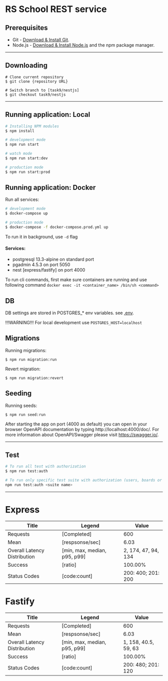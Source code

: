 # RS School REST service

## Prerequisites

- Git - [Download & Install Git](https://git-scm.com/downloads).
- Node.js - [Download & Install Node.js](https://nodejs.org/en/download/) and the npm package manager.

---

## Downloading

```
# Clone current repository
$ git clone {repository URL}

# Switch branch to [task9/nestjs]
$ git checkout task9/nestjs
```

---

## Running application: Local

```bash
# Installing NPM modules
$ npm install

# development mode
$ npm run start

# watch mode
$ npm run start:dev

# production mode
$ npm run start:prod
```

## Running application: Docker

Run all services:

```bash
# development mode
$ docker-compose up

# production mode
$ docker-compose -f docker-compose.prod.yml up
```

To run it in background, use `-d` flag

#### Services:

- postgresql 13.3-alpine on standard port
- pgadmin 4.5.3 on port 5050
- nest [express/fastify] on port 4000

To run cli commands, first make sure containers are running and use following command `docker exec -it <container_name> /bin/sh <command>`

## DB

DB settings are stored in POSTGRES\_\* env variables. see [.env](https://github.com/hardzeichyksiarhei/nest-nodejs-2021Q2/blob/task9/nestjs/.env).

!!!WARNING!!! For local development use `POSTGRES_HOST=localhost`

## Migrations

Running migrations:

```
$ npm run migration:run
```

Revert migration:

```
$ npm run migration:revert
```

## Seeding

Running seeds:

```
$ npm run seed:run
```

After starting the app on port (4000 as default) you can open in your browser OpenAPI documentation by typing http://localhost:4000/doc/. For more information about OpenAPI/Swagger please visit https://swagger.io/.

---

## Test

```bash
# To run all test with authorization
$ npm run test:auth

# To run only specific test suite with authorization (users, boards or tasks)
npm run test:auth <suite name>
```

---

# Express

| Title                        | Legend                       | Value               |
| ---------------------------- | ---------------------------- | ------------------- |
| Requests                     | [Completed]                  | 600                 |
| Mean                         | [respsonse/sec]              | 6.03                |
| Overall Latency Distribution | [min, max, median, p95, p99] | 2, 174, 47, 94, 134 |
| Success                      | [ratio]                      | 100.00%             |
| Status Codes                 | [code:count]                 | 200: 400; 201: 200  |

# Fastify

| Title                        | Legend                       | Value                |
| ---------------------------- | ---------------------------- | -------------------- |
| Requests                     | [Completed]                  | 600                  |
| Mean                         | [respsonse/sec]              | 6.03                 |
| Overall Latency Distribution | [min, max, median, p95, p99] | 1, 158, 40.5, 59, 63 |
| Success                      | [ratio]                      | 100.00%              |
| Status Codes                 | [code:count]                 | 200: 480; 201: 120   |
